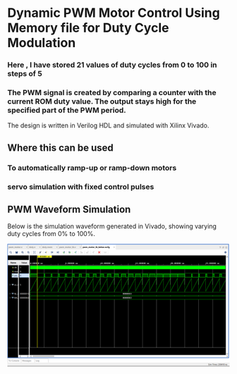 # Dynamic PWM Motor Control Using Memory file for Duty Cycle Modulation

### Here , I have stored 21 values of duty cycles from 0 to 100 in steps of 5
### The PWM signal is created by comparing a counter with the current ROM duty value. The output stays high for the specified part of the PWM period.

The design is written in Verilog HDL and simulated with Xilinx Vivado.

## Where this can be used
### To automatically ramp-up or ramp-down motors
### servo simulation with fixed control pulses

## PWM Waveform Simulation

Below is the simulation waveform generated in Vivado, showing varying duty cycles from 0% to 100%.

<p align="center">
  <img src="waveform_pwm.png" alt="PWM waveform" width="700"/>
</p>

